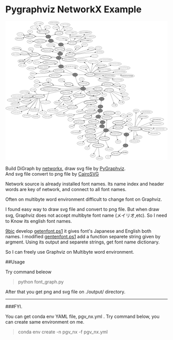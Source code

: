 # Pygraphviz NetworkX Example

![Font Network image](./readme_img.png "Font network")

Build DiGraph by [networkx](https://networkx.github.io/), 
draw svg file by [PyGraphviz](https://pygraphviz.github.io/).  
And svg file convert to png file by [CairoSVG](https://cairosvg.org/)

Network source is already installed font names. 
Its name index and header words are key of network, 
and connect to all font names.

Often on multibyte word environment difficult to change font on Graphviz.

I found easy way to draw svg file and convert to png file.
But when draw svg, Graphviz does not accept multibyte font name (メイリオ,etc).
So I need to Know its english font names.

[9bic](https://github.com/9bic) develop [getenfont.ps1](https://gist.github.com/9bic/5a3ecc2c9f2e4ef38065)
it gives font's Japanese and English both names. 
I modified [gentenfont.ps1](https://gist.github.com/hytmachineworks/ec5ed480af010a897373535a55800525)
add a function separete string given by argment. Using its output and separete strings,
get font name dictionary.

So I can freely use Graphviz on Multibyte word environment.

##Usage

Try command beleow

> python font_graph.py

After that you get png and svg file on ./output/ directory.

---
###FYI.

You can get conda env YAML file, pgv_nx.yml . 
Try command below, you can create same environment on me.

>conda env create -n pgv_nx -f pgv_nx.yml
